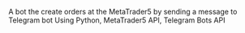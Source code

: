 A bot the create orders at the MetaTrader5 by sending a message to Telegram bot
Using Python, MetaTrader5 API, Telegram Bots API
